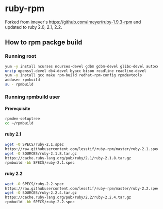 ruby-rpm
========

Forked from imeyer's https://github.com/imeyer/ruby-1.9.3-rpm and updated to ruby 2.0, 2.1, 2.2.

## How to rpm packge build ##

### Running root ###

```bash
yum -y install ncurses ncurses-devel gdbm gdbm-devel glibc-devel autoconf gcc
unzip openssl-devel db4-devel byacc bison readline readline-devel 
yum -y install gcc make rpm-build redhat-rpm-config rpmdevtools
adduser rpmbuild
su - rpmbuild
```

### Running rpmbuild user ####

#### Prerequisite

```sh
rpmdev-setuptree
cd ~/rpmbuild
```

#### ruby 2.1

```sh
wget -O SPECS/ruby-2.1.spec
https://raw.githubusercontent.com/lesstif/ruby-rpm/master/ruby-2.1.spec 
wget -O SOURCES/ruby-2.1.8.tar.gz
https://cache.ruby-lang.org/pub/ruby/2.1/ruby-2.1.8.tar.gz
rpmbuild -bb SPECS/ruby-2.1.spec 
```

#### ruby 2.2 ####

```sh
wget -O SPECS/ruby-2.2.spec
https://raw.githubusercontent.com/lesstif/ruby-rpm/master/ruby-2.2.spec 
wget -O SOURCES/ruby-2.2.4.tar.gz
https://cache.ruby-lang.org/pub/ruby/2.2/ruby-2.2.4.tar.gz
rpmbuild -bb SPECS/ruby-2.2.spec 
```
